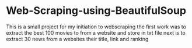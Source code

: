 # Web-Scraping-using-BeautifulSoup
This is a small project for my initiation to webscraping the first work was to extract the best 100 movies to from a website and store in txt file next is to extract 30 news from a websites their title, link and ranking
